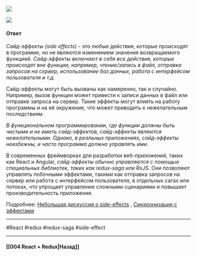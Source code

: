 
![](https://www.youtube.com/watch?v=Vzt9Re9Tbjc&t=1s)

![](https://www.youtube.com/watch?v=ZvGmctJe9Cc)

#### Ответ

*Сайд-эффекты (side effects)* - это любые действия, которые происходят в программе, но не являются изменением значения возвращаемого функцией. *Сайд-эффекты включают в себя все действия, которые происходят вне функции, например, чтение/запись в файл, отправка запросов на сервер, использование баз данных, работа с интерфейсом пользователя и т.д.*

Сайд-эффекты могут быть вызваны как намеренно, так и случайно. Например, вызов функции может привести к записи данных в файл или отправке запроса на сервер. Такие эффекты могут влиять на работу программы и на её окружение, что может приводить к нежелательным последствиям.

*В функциональном программировании, где функции должны быть чистыми и не иметь сайд-эффектов, сайд-эффекты являются нежелательными. Однако, в реальных приложениях, сайд-эффекты неизбежны, и часто программа должна управлять ими.*

В современных фреймворках для разработки веб-приложений, таких как React и Angular, *сайд-эффекты обычно управляются с помощью специальных библиотек, таких как redux-saga или RxJS*. Они позволяют управлять побочными эффектами, такими как отправка запросов на сервер или работа с интерфейсом пользователя, в отдельных сагах или потоках, что упрощает управление сложными сценариями и повышает производительность приложения.

Подробнее: [Небольшая дискуссия о side-effects](https://qna.habr.com/q/509188) , [Синхронизация с эффектами](https://reactdev.ru/learn/synchronizing-with-effects/)

____
#React #redux #redux-saga #side-effect 

____

#### [[004 React + Redux|Назад]]